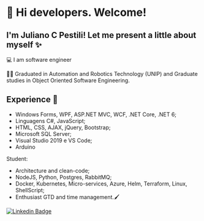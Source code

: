 # 📌 Hi developers. Welcome!

## I'm Juliano C Pestili! Let me present a little about myself ✨

💻 I am software engineer

👨‍🎓 Graduated in Automation and Robotics Technology (UNIP) and Graduate studies in Object Oriented Software Engineering. 

## Experience 📜 

- Windows Forms, WPF, ASP.NET MVC, WCF, .NET Core, .NET 6;
- Linguagens C#,  JavaScript;
- HTML, CSS, AJAX, jQuery, Bootstrap;
- Microsoft SQL Server;
- Visual Studio 2019 e VS Code;
- Arduino

Student:
 - Architecture and clean-code;
 - NodeJS, Python, Postgres, RabbitMQ;
 - Docker, Kubernetes, Micro-services, Azure, Helm, Terraform, Linux, ShellScript;
 - Enthusiast GTD and time management.🖌 



[![Linkedin Badge](https://img.shields.io/badge/-LinkedIn-blue?style=flat-square&logo=Linkedin&logoColor=white&link=https://www.linkedin.com/in/julianopestili/?locale=en_US)](https://www.linkedin.com/in/julianopestili/?locale=en_US)
